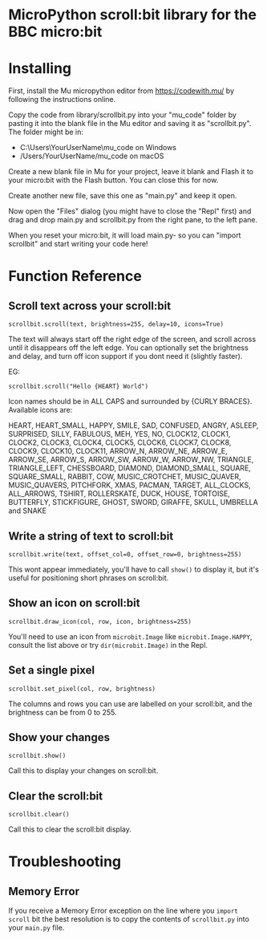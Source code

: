 # MicroPython scroll:bit library for the BBC micro:bit

# Installing

First, install the Mu micropython editor from https://codewith.mu/ by following the instructions online.

Copy the code from library/scrollbit.py into your "mu_code" folder by pasting it into the blank file in the Mu editor and saving it as "scrollbit.py". The folder might be in:

* C:\Users\YourUserName\mu_code on Windows
* /Users/YourUserName/mu_code on macOS

Create a new blank file in Mu for your project, leave it blank and Flash it to your micro:bit with the Flash button. You can close this for now.

Create another new file, save this one as "main.py" and keep it open.

Now open the "Files" dialog (you might have to close the "Repl" first) and drag and drop main.py and scrollbit.py from the right pane, to the left pane.

When you reset your micro:bit, it will load main.py- so you can "import scrollbit" and start writing your code here!

# Function Reference

## Scroll text across your scroll:bit

`scrollbit.scroll(text, brightness=255, delay=10, icons=True)`

The text will always start off the right edge of the screen, and scroll across until it disappears off the left edge. You can optionally set the brightness and delay, and turn off icon support if you dont need it (slightly faster).

EG:

`scrollbit.scroll("Hello {HEART} World")`

Icon names should be in ALL CAPS and surrounded by {CURLY BRACES}. Available icons are:

HEART, HEART_SMALL, HAPPY, SMILE, SAD, CONFUSED, ANGRY, ASLEEP, SURPRISED, SILLY, FABULOUS, MEH, YES, NO, CLOCK12, CLOCK1, CLOCK2, CLOCK3, CLOCK4, CLOCK5, CLOCK6, CLOCK7, CLOCK8, CLOCK9, CLOCK10, CLOCK11, ARROW_N, ARROW_NE, ARROW_E, ARROW_SE, ARROW_S, ARROW_SW, ARROW_W, ARROW_NW, TRIANGLE, TRIANGLE_LEFT, CHESSBOARD, DIAMOND, DIAMOND_SMALL, SQUARE, SQUARE_SMALL, RABBIT, COW, MUSIC_CROTCHET, MUSIC_QUAVER, MUSIC_QUAVERS, PITCHFORK, XMAS, PACMAN, TARGET, ALL_CLOCKS, ALL_ARROWS, TSHIRT, ROLLERSKATE, DUCK, HOUSE, TORTOISE, BUTTERFLY, STICKFIGURE, GHOST, SWORD, GIRAFFE, SKULL, UMBRELLA and SNAKE

## Write a string of text to scroll:bit

`scrollbit.write(text, offset_col=0, offset_row=0, brightness=255)`

This wont appear immediately, you'll have to call `show()` to display it, but it's useful for positioning short phrases on scroll:bit.

## Show an icon on scroll:bit

`scrollbit.draw_icon(col, row, icon, brightness=255)`

You'll need to use an icon from `microbit.Image` like `microbit.Image.HAPPY`, consult the list above or try `dir(microbit.Image)` in the Repl.

## Set a single pixel

`scrollbit.set_pixel(col, row, brightness)`

The columns and rows you can use are labelled on your scroll:bit, and the brightness can be from 0 to 255.

## Show your changes

`scrollbit.show()`

Call this to display your changes on scroll:bit.

## Clear the scroll:bit

`scrollbit.clear()`

Call this to clear the scroll:bit display.

# Troubleshooting

## Memory Error

If you receive a Memory Error exception on the line where you `import scroll` bit the best resolution is to copy the contents of `scrollbit.py` into your `main.py` file.

